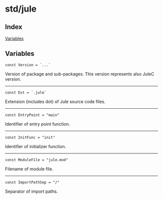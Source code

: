# std/jule

## Index

[Variables](#variables)

## Variables

```jule
const Version = `...`
```
Version of package and sub-packages. This version represents also JuleC version.

---

```jule
const Ext = `.jule`
```
Extension (includes dot) of Jule source code files.

---

```jule
const EntryPoint = "main"
```
Identifier of entry point function.

---

```jule
const InitFunc = "init"
```
Identifier of initializer function.

---

```jule
const ModuleFile = "jule.mod"
```
Filename of module file.

---

```jule
const ImportPathSep = "/"
```
Separator of import paths.